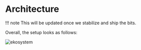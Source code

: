 # Architecture 

!!! note
    This will be updated once we stabilize and ship the bits.


Overall, the setup looks as follows:

![ekosystem](../images/ecosystem.png)

